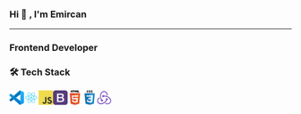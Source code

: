 ### Hi 👋 , I'm Emircan       
-------------------------------------------------------------------------------------------------------------------------------------------------------------------------
###  Frontend Developer

### 🛠 Tech Stack
<img align="left" alt="Visual Studio Code" width="26px" src="https://raw.githubusercontent.com/github/explore/80688e429a7d4ef2fca1e82350fe8e3517d3494d/topics/visual-studio-code/visual-studio-code.png" /> <img align="left" alt="React" width="26px" src="https://raw.githubusercontent.com/github/explore/cebd63002168a05a6a642f309227eefeccd92950/topics/react/react.png" /> <img align="left" alt="Javascript" width="26px" src="https://raw.githubusercontent.com/github/explore/cebd63002168a05a6a642f309227eefeccd92950/topics/javascript/javascript.png" /> <img align="left" alt="Bootstrap" width="26px" src="https://raw.githubusercontent.com/github/explore/cebd63002168a05a6a642f309227eefeccd92950/topics/bootstrap/bootstrap.png" /> <img align="left" alt="HTML" width="26px" src="https://raw.githubusercontent.com/github/explore/cebd63002168a05a6a642f309227eefeccd92950/topics/html/html.png" /> <img align="left" alt="CSS" width="26px" src="https://raw.githubusercontent.com/github/explore/cebd63002168a05a6a642f309227eefeccd92950/topics/css/css.png" /><img align="left" alt="Redux" width="26px" src="https://raw.githubusercontent.com/github/explore/cebd63002168a05a6a642f309227eefeccd92950/topics/redux/redux.png" />

